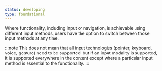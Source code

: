```yaml
---
status: developing
type: foundational
---
```


Where functionality, including input or navigation, is achievable using different input methods, users have the option to switch between those input methods at any time.

:::note
This does not mean that all input technologies (pointer, keyboard, voice, gesture) need to be supported, but if an input modality is supported, it is supported everywhere in the content except where a particular input method is essential to the functionality.
:::
